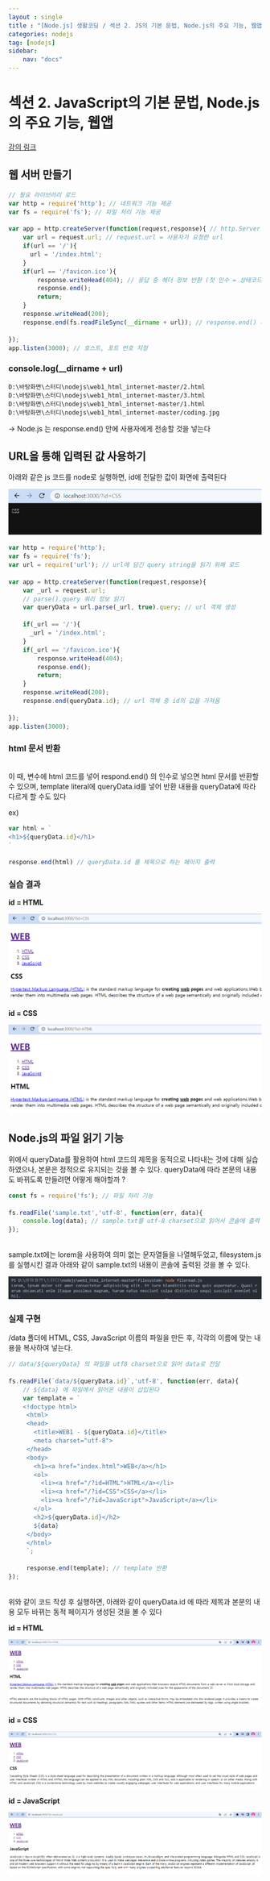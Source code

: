 ```yaml
---
layout : single
title : "[Node.js] 생활코딩 / 섹션 2. JS의 기본 문법, Node.js의 주요 기능, 웹앱"
categories: nodejs
tag: [nodejs]
sidebar:
    nav: "docs"
---
```


# 섹션 2. JavaScript의 기본 문법, Node.js의 주요 기능, 웹앱

[강의 링크](https://opentutorials.org/module/3549/21032)

## 웹 서버 만들기

```javascript
// 필요 라이브러리 로드
var http = require('http'); // 네트워크 기능 제공
var fs = require('fs'); // 파일 처리 기능 제공

var app = http.createServer(function(request,response){ // http.Server 객체 만들기
    var url = request.url; // request.url = 사용자가 요청한 url
    if(url == '/'){
      url = '/index.html';
    }
    if(url == '/favicon.ico'){
        response.writeHead(404); // 응답 중 헤더 정보 반환 (첫 인수 = 상태코드)
        response.end();
        return;
    }
    response.writeHead(200);
    response.end(fs.readFileSync(__dirname + url)); // response.end() 사용자에게 보낼 데이터
 
});
app.listen(3000); // 호스트, 포트 번호 지정
```


### console.log(__dirname + url)

```
D:\바탕화면\스터디\nodejs\web1_html_internet-master/2.html
D:\바탕화면\스터디\nodejs\web1_html_internet-master/3.html
D:\바탕화면\스터디\nodejs\web1_html_internet-master/1.html
D:\바탕화면\스터디\nodejs\web1_html_internet-master/coding.jpg
```

-> Node.js 는 response.end() 안에 사용자에게 전송할 것을 넣는다

## URL을 통해 입력된 값 사용하기

아래와 같은 js 코드를 node로 실행하면, id에 전달한 값이 화면에 출력된다

<img src="/images/node/node0.png">

```javascript
var http = require('http');
var fs = require('fs');
var url = require('url'); // url에 담긴 query string을 읽기 위해 로드

var app = http.createServer(function(request,response){
    var _url = request.url;
    // parse().query 쿼리 정보 읽기
    var queryData = url.parse(_url, true).query; // url 객체 생성

    if(_url == '/'){
      _url = '/index.html';
    }
    if(_url == '/favicon.ico'){
        response.writeHead(404);
        response.end();
        return;
    }
    response.writeHead(200);
    response.end(queryData.id); // url 객체 중 id의 값을 가져옴
 
});
app.listen(3000);
```

### html 문서 반환

<br>이 때, 변수에 html 코드를 넣어 respond.end() 의 인수로 넣으면 html 문서를 반환할 수 있으며, template literal에 queryData.id를 넣어 반환 내용을 queryData에 따라 다르게 할 수도 있다

ex)

```javascript
var html = `
<h1>${queryData.id}</h1>
`

response.end(html) // queryData.id 를 제목으로 하는 페이지 출력
``` 

### 실습 결과

**id = HTML**

<img src="/images/node/0.png">

**id = CSS**

<img src="/images/node/1.png">

## Node.js의 파일 읽기 기능

위에서 queryData를 활용하여 html 코드의 제목을 동적으로 나타내는 것에 대해 실습하였으나, 본문은 정적으로 유지되는 것을 볼 수 있다. queryData에 따라 본문의 내용도 바뀌도록 만들려면 어떻게 해야할까 ?

```javascript
const fs = require('fs'); // 파일 처리 기능

fs.readFile('sample.txt','utf-8', function(err, data){ 
    console.log(data); // sample.txt를 utf-8 charset으로 읽어서 콘솔에 출력 
});
```

<br>sample.txt에는 lorem을 사용하여 의미 없는 문자열들을 나열해두었고, filesystem.js를 실행시킨 결과 아래와 같이 sample.txt의 내용이 콘솔에 출력된 것을 볼 수 있다.

<img src="/images/node/2.png">

### 실제 구현

/data 폴더에 HTML, CSS, JavaScript 이름의 파일을 만든 후, 각각의 이름에 맞는 내용을 복사하여 넣는다.

```javascript
// data/${queryData} 의 파일을 utf8 charset으로 읽어 data로 전달

fs.readFile(`data/${queryData.id}`,'utf-8', function(err, data){
    // ${data} 에 파일에서 읽어온 내용이 삽입된다
    var template = `
    <!doctype html>
     <html>
     <head>
       <title>WEB1 - ${queryData.id}</title>
       <meta charset="utf-8">
     </head>
     <body>
       <h1><a href="index.html">WEB</a></h1>
       <ol>
         <li><a href="/?id=HTML">HTML</a></li>
         <li><a href="/?id=CSS">CSS</a></li>
         <li><a href="/?id=JavaScript">JavaScript</a></li>
       </ol>
       <h2>${queryData.id}</h2>
       ${data}
     </body>
     </html>
     `;

     response.end(template); // template 반환
});
```

<br>위와 같이 코드 작성 후 실행하면, 아래와 같이 queryData.id 에 따라 제목과 본문의 내용 모두 바뀌는 동적 페이지가 생성된 것을 볼 수 있다

**id = HTML**

<img src="/images/node/3.png">

**id = CSS**

<img src="/images/node/4.png">

**id = JavaScript**

<img src="/images/node/5.png">